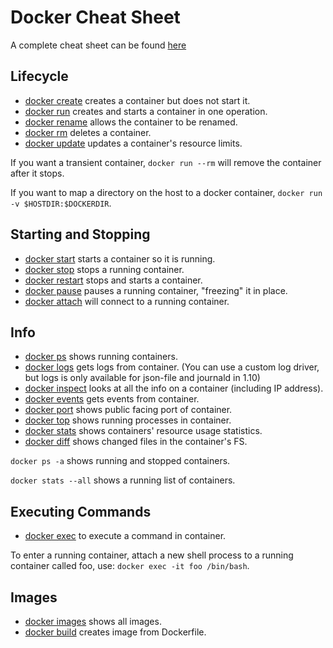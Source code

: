 # Docker Cheat Sheet

A complete cheat sheet can be found
[here](https://github.com/wsargent/docker-cheat-sheet)

## Lifecycle

- [docker create](https://docs.docker.com/engine/reference/commandline/create)
  creates a container but does not start it.
- [docker run](https://docs.docker.com/engine/reference/commandline/run)
  creates and starts a container in one operation.
- [docker rename](https://docs.docker.com/engine/reference/commandline/rename/)
  allows the container to be renamed.
- [docker rm](https://docs.docker.com/engine/reference/commandline/rm)
  deletes a container.
- [docker update](https://docs.docker.com/engine/reference/commandline/update/)
  updates a container's resource limits.

If you want a transient container, `docker run --rm` will remove the
container after it stops.

If you want to map a directory on the host to a docker container,
`docker run -v $HOSTDIR:$DOCKERDIR`.

## Starting and Stopping

- [docker start](https://docs.docker.com/engine/reference/commandline/start)
  starts a container so it is running.
- [docker stop](https://docs.docker.com/engine/reference/commandline/stop) stops a
  running container.
- [docker restart](https://docs.docker.com/engine/reference/commandline/restart)
  stops and starts a container.
- [docker pause](https://docs.docker.com/engine/reference/commandline/pause/)
  pauses a running container, "freezing" it in place.
- [docker attach](https://docs.docker.com/engine/reference/commandline/attach)
  will connect to a running container.

## Info

- [docker ps](https://docs.docker.com/engine/reference/commandline/ps)
  shows running containers.
- [docker logs](https://docs.docker.com/engine/reference/commandline/logs) gets
  logs from container. (You can use a custom log driver, but logs is
  only available for json-file and journald in 1.10)
- [docker inspect](https://docs.docker.com/engine/reference/commandline/inspect)
  looks at all the info on a container (including IP address).
- [docker events](https://docs.docker.com/engine/reference/commandline/events)
  gets events from container.
- [docker port](https://docs.docker.com/engine/reference/commandline/port) shows
  public facing port of container.
- [docker top](https://docs.docker.com/engine/reference/commandline/top)
  shows running processes in container.
- [docker stats](https://docs.docker.com/engine/reference/commandline/stats) shows
  containers' resource usage statistics.
- [docker diff](https://docs.docker.com/engine/reference/commandline/diff) shows
  changed files in the container's FS.

`docker ps -a` shows running and stopped containers.

`docker stats --all` shows a running list of containers.

## Executing Commands

- [docker exec](https://docs.docker.com/engine/reference/commandline/exec) to
  execute a command in container.

To enter a running container, attach a new shell process to a running
container called foo, use: `docker exec -it foo /bin/bash`.

## Images

- [docker images](https://docs.docker.com/engine/reference/commandline/images) shows all images.
- [docker build](https://docs.docker.com/engine/reference/commandline/build) creates image from Dockerfile.
